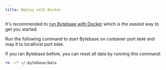```yaml
---
title: Deploy with Docker
---
```


It's recommended to [run Bytebase with Docker](/docs/get-started/self-host/#docker) which is the easiest way to get you started.

Run the following command to start Bytebase on container port `8080` and map it to localhost port `8080`.

<IncludeBlock url="/docs/get-started/install/terminal-docker-run"></IncludeBlock>

If you ran Bytebase before, you can reset all data by running this command:

```bash
rm -rf ~/.bytebase/data
```
